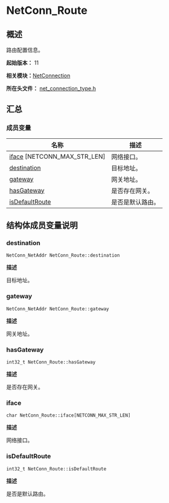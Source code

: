 # NetConn_Route


## 概述

路由配置信息。

**起始版本：** 11

**相关模块：**[NetConnection](_net_connection.md)

**所在头文件：** [net_connection_type.h](net__connection__type_8h.md)

## 汇总


### 成员变量

| 名称 | 描述 | 
| -------- | -------- |
| [iface](#iface) [NETCONN_MAX_STR_LEN] | 网络接口。 | 
| [destination](#destination) | 目标地址。 | 
| [gateway](#gateway) | 网关地址。 | 
| [hasGateway](#hasgateway) | 是否存在网关。 | 
| [isDefaultRoute](#isdefaultroute) | 是否是默认路由。 | 


## 结构体成员变量说明


### destination

```
NetConn_NetAddr NetConn_Route::destination
```

**描述**

目标地址。


### gateway

```
NetConn_NetAddr NetConn_Route::gateway
```

**描述**

网关地址。


### hasGateway

```
int32_t NetConn_Route::hasGateway
```

**描述**

是否存在网关。


### iface

```
char NetConn_Route::iface[NETCONN_MAX_STR_LEN]
```

**描述**

网络接口。


### isDefaultRoute

```
int32_t NetConn_Route::isDefaultRoute
```

**描述**

是否是默认路由。
